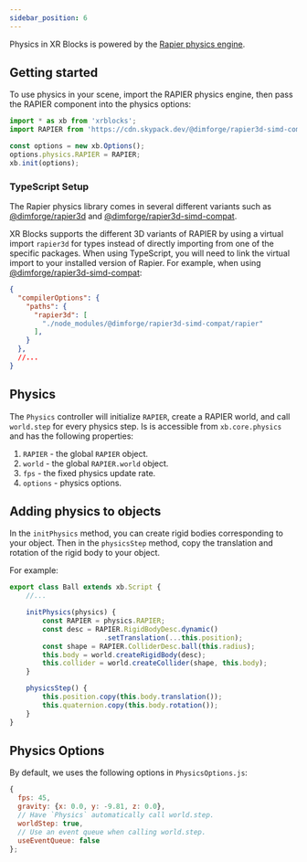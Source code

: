 ```yaml
---
sidebar_position: 6
---
```


Physics in XR Blocks is powered by the [Rapier physics engine](https://rapier.rs/).

## Getting started

To use physics in your scene, import the RAPIER physics engine, then pass the RAPIER component into the physics options:
```javascript
import * as xb from 'xrblocks';
import RAPIER from 'https://cdn.skypack.dev/@dimforge/rapier3d-simd-compat@0.17.0';

const options = new xb.Options();
options.physics.RAPIER = RAPIER;
xb.init(options);
```

### TypeScript Setup
The Rapier physics library comes in several different variants such as [@dimforge/rapier3d](https://www.npmjs.com/package/@dimforge/rapier3d) and [@dimforge/rapier3d-simd-compat](https://www.npmjs.com/package/@dimforge/rapier3d-simd-compat).

XR Blocks supports the different 3D variants of RAPIER by using a virtual import `rapier3d` for types instead of directly importing from one of the specific packages. When using TypeScript, you will need to link the virtual import to your installed version of Rapier. For example, when using [@dimforge/rapier3d-simd-compat](https://www.npmjs.com/package/@dimforge/rapier3d-simd-compat):

```json title="tsconfig.json"
{
  "compilerOptions": {
    "paths": {
      "rapier3d": [
        "./node_modules/@dimforge/rapier3d-simd-compat/rapier"
      ],
    }
  },
  //...
}
```


## Physics

The `Physics` controller will initialize `RAPIER`, create a RAPIER world, and call `world.step` for every physics step.
Is is accessible from `xb.core.physics` and has the following properties:
1. `RAPIER` - the global `RAPIER` object.
2. `world` - the global `RAPIER.world` object.
3. `fps` - the fixed physics update rate.
4. `options` - physics options.

## Adding physics to objects
In the `initPhysics` method, you can create rigid bodies corresponding to your object.
Then in the `physicsStep` method, copy the translation and rotation of the rigid body to your object.

For example:
```js
export class Ball extends xb.Script {
    //...

    initPhysics(physics) {
        const RAPIER = physics.RAPIER;
        const desc = RAPIER.RigidBodyDesc.dynamic()
                       .setTranslation(...this.position);
        const shape = RAPIER.ColliderDesc.ball(this.radius);
        this.body = world.createRigidBody(desc);
        this.collider = world.createCollider(shape, this.body);
    }

    physicsStep() {
        this.position.copy(this.body.translation());
        this.quaternion.copy(this.body.rotation());
    }
}
```

## Physics Options

By default, we uses the following options in `PhysicsOptions.js`:
```js
{
  fps: 45,
  gravity: {x: 0.0, y: -9.81, z: 0.0},
  // Have `Physics` automatically call world.step.
  worldStep: true,
  // Use an event queue when calling world.step.
  useEventQueue: false
};
```
